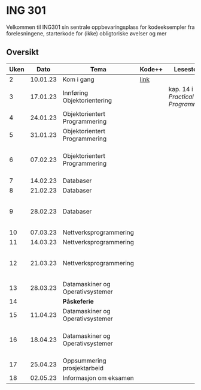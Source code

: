 # ING 301

Velkommen til ING301 sin sentrale oppbevaringsplass for kodeeksempler fra forelesningene, starterkode for (ikke) obligtoriske øvelser og mer

## Oversikt

**Uken** | **Dato** | **Tema** | **Kode++** | **Lesestoff** | **Frister**
---------|----------|----------|------------|-------------- |---------------
2 | 10.01.23 | Kom i gang | [link](./uke1-introduksjon/uke1.md) |  | 
3 | 17.01.23 | Innføring Objektorientering |  | kap. 14 i _Practical Programming_ | [Øvelse 1: Sø 22.01](./oevelser/1-setup/exercise1.md)
4 | 24.01.23 | Objektorientert Programmering | | |
5 | 31.01.23 | Objektorientert Programmering | | |
6 | 07.02.23 | Objektorientert Programmering | | | Prosjekt Del A: Sø 12.02
7 | 14.02.23 | Databaser  | | |
8 | 21.02.23 | Databaser | | |
9 | 28.02.23 | Databaser | | | Prosjekt Del B: Sø 05.03
10 | 07.03.23 | Nettverksprogrammering | | |
11 | 14.03.23 | Nettverksprogrammering | | |
12 | 21.03.23 | Nettverksprogrammering | | | Prosjekt Del C: Sø 26.03
13 | 28.03.23 | Datamaskiner og Operativsystemer | | |
14 | | **Påskeferie** | | |
15 | 11.04.23 | Datamaskiner og Operativsystemer | | |
16 | 18.04.23 | Datamaskiner og Operativsystemer | | | Prosjekt Del D: Sø 23.04
17 | 25.04.23 | Oppsummering prosjektarbeid | | | 
18 | 02.05.23 | Informasjon om eksamen | | |
